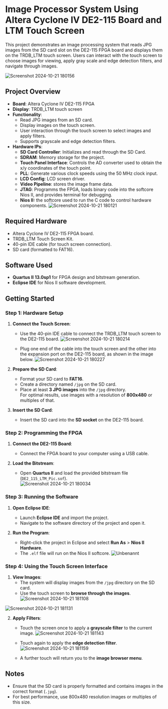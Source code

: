 # Image Processor System Using Altera Cyclone IV DE2-115 Board and LTM Touch Screen

This project demonstrates an image processing system that reads JPG images from the SD card slot on the DE2-115 FPGA board and displays them on the TRDB_LTM touch screen. Users can interact with the touch screen to choose images for viewing, apply gray scale and edge detection filters, and navigate through images.

![Screenshot 2024-10-21 180156](https://github.com/user-attachments/assets/b9d8d831-90f4-4b28-ab60-12614981d2ef)

## Project Overview

- **Board**: Altera Cyclone IV DE2-115 FPGA
- **Display**: TRDB_LTM touch screen
- **Functionality**:  
  - Read JPG images from an SD card.  
  - Display images on the touch screen.  
  - User interaction through the touch screen to select images and apply filters.
  - Supports grayscale and edge detection filters.
- **Hardware IPs**:   
  - **SD Card Controller**: Initializes and read through the SD Card. 
  - **SDRAM**: Memory storage for the project.
  - **Touch Panel Interface**: Controls the AD converter used to obtain the x/y coordinates of the touch point.
  - **PLL**: Generate various clock speeds using the 50 MHz clock input.
  - **LCD Config**: LCD screen driver.
  - **Video Pipeline**: stores the image frame data.
  - **JTAG**: Programms the FPGA, loads binary code into the softcore Nios II, and provides terminal for debugging.
  - **Nios II:** the softcore used to run the C code to control hardware components.
![Screenshot 2024-10-21 180121](https://github.com/user-attachments/assets/026ec41e-fc23-4cf3-8e09-1524a89b9698)


## Required Hardware

- Altera Cyclone IV DE2-115 FPGA board.
- TRDB_LTM Touch Screen Kit.
- 40-pin IDE cable (for touch screen connection).
- SD card (formatted to FAT16).

## Software Used

- **Quartus II** **13.0sp1** for FPGA design and bitstream generation.
- **Eclipse IDE** for Nios II software development.

## Getting Started

### Step 1: Hardware Setup

1. **Connect the Touch Screen**:  
   - Use the 40-pin IDE cable to connect the TRDB_LTM touch screen to the DE2-115 board.
     ![Screenshot 2024-10-21 180214](https://github.com/user-attachments/assets/e966456b-8aba-41e7-8910-f70ecb85534e)

   - Plug one end of the cable into the touch screen and the other into the expansion port on the DE2-115 board, as shown in the image below.
 ![Screenshot 2024-10-21 180227](https://github.com/user-attachments/assets/50126223-dc25-4a14-a1eb-ea31ac624a6f)


2. **Prepare the SD Card**:
   - Format your SD card to **FAT16**.
   - Create a directory named `/jpg` on the SD card.
   - Place at least **3 JPG images** into the `/jpg` directory.  
     For optimal results, use images with a resolution of **800x480** or multiples of that.

3. **Insert the SD Card**:  
   - Insert the SD card into the **SD socket** on the DE2-115 board.

### Step 2: Programming the FPGA

1. **Connect the DE2-115 Board**:  
   - Connect the FPGA board to your computer using a USB cable.

2. **Load the Bitstream**:  
   - Open **Quartus II** and load the provided bitstream file (`DE2_115_LTM_Pic.sof`).  
![Screenshot 2024-10-21 180034](https://github.com/user-attachments/assets/198efe78-90e2-42ad-a3a3-647d4bbbd3ab)

### Step 3: Running the Software

1. **Open Eclipse IDE**:  
   - Launch **Eclipse IDE** and import the project.
   - Navigate to the software directory of the project and open it.

2. **Run the Program**:  
   - Right-click the project in Eclipse and select **Run As** > **Nios II Hardware**.  
   - The `.elf` file will run on the Nios II softcore.
![Unbenannt](https://github.com/user-attachments/assets/1fef6a82-8506-4583-8a01-fad4fddab2f3)

### Step 4: Using the Touch Screen Interface

1. **View Images**:  
   - The system will display images from the `/jpg` directory on the SD card.  
   - Use the touch screen to **browse through the images**.
![Screenshot 2024-10-21 181108](https://github.com/user-attachments/assets/5581d538-04a6-4da3-9b54-9562911fca64)

![Screenshot 2024-10-21 181131](https://github.com/user-attachments/assets/29e10fc7-c3c0-43d4-a98e-d86db26e68f8)

2. **Apply Filters**:  
   - Touch the screen once to apply a **grayscale filter** to the current image.
     ![Screenshot 2024-10-21 181143](https://github.com/user-attachments/assets/35527893-4a0c-44ae-b3d6-d64c2228cae8)

   - Touch again to apply the **edge detection filter**.
     ![Screenshot 2024-10-21 181159](https://github.com/user-attachments/assets/298ea093-7dc8-41e0-a035-29c325433ba5)

   - A further touch will return you to the **image browser menu**.

## Notes

- Ensure that the SD card is properly formatted and contains images in the correct format (`.jpg`).
- For best performance, use 800x480 resolution images or multiples of this size.
